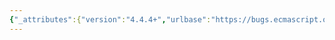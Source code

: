 ```yaml
---
{"_attributes":{"version":"4.4.4+","urlbase":"https://bugs.ecmascript.org/","maintainer":"dherman@mozilla.com"},"bug":{"bug_id":2564,"creation_ts":"2014-02-24 07:30:00 -0800","short_desc":"Arrow Function: apply, bind and call","delta_ts":"2014-07-19 18:42:53 -0700","product":"Draft for 6th Edition","component":"technical issue","version":"Rev 22: January 20, 2014 Draft","rep_platform":"All","op_sys":"All","bug_status":"RESOLVED","resolution":"FIXED","priority":"Normal","bug_severity":"enhancement","everconfirmed":true,"reporter":{"uid":"waldron.rick","name":"Rick Waldron"},"assigned_to":{"uid":"allen","name":"Allen Wirfs-Brock"},"cc":"waldron.rick","long_desc":[{"commentid":7400,"comment_count":0,"who":{"uid":"waldron.rick","name":"Rick Waldron"},"bug_when":"2014-02-24 07:30:29 -0800","thetext":"Currently apply, call and bind include no instruction for what to do when invoked on an ArrowFunction object.\n\n\nI'm also a little confused about ArrowFunction's call to FunctionCreate instead of BoundFunctionCreate, perhaps there's a simple reason that I'm just not seeing?"},{"commentid":7417,"comment_count":1,"who":{"uid":"allen","name":"Allen Wirfs-Brock"},"bug_when":"2014-03-03 14:07:05 -0800","thetext":"There is nothing special they need to do.  There is no difference between what happens when:\n   ({foo: a=>this /*lexical this */}).foo()\nand what happens when a similar arrow function is called via call/apply/bind.  Arrow functions internally ignore  whatever is pass as the thisValue by a [[Call]] internal method."},{"commentid":7422,"comment_count":2,"who":{"uid":"waldron.rick","name":"Rick Waldron"},"bug_when":"2014-03-03 14:53:15 -0800","thetext":"Yes, I realize that—what I'm asking is if you think it might be wise to include some instruction to that effect? If you're saying you don't think it's necessary, that's fine too."},{"commentid":9218,"comment_count":3,"who":{"uid":"allen","name":"Allen Wirfs-Brock"},"bug_when":"2014-07-15 18:15:26 -0700","thetext":"fixed in rev26 editor's draft\n\nadded a note to call, bind, apply clarify that the thisArg is ignored for bound and arrow functions\n\nI didn't say anything about using FunctionCreate to create arrow functions.  I think you've just picked up the meme that an arrow function is similar to saying:\n  (function () {}.bind(this))\nwhich is actually a pretty low fidelity  analogy. I really don't think we need to say anything about that because I don't think there is anything in the spec. that that equates arrow functions and bound functions in that manner."},{"commentid":9393,"comment_count":4,"who":{"uid":"allen","name":"Allen Wirfs-Brock"},"bug_when":"2014-07-19 18:42:53 -0700","thetext":"fixed in rev26"}]}}
---
```


